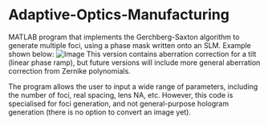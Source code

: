 # Adaptive-Optics-Manufacturing
MATLAB program that implements the Gerchberg-Saxton algorithm to generate multiple foci, using a phase mask written onto an SLM.
Example shown below:
![Image](https://github.com/user-attachments/assets/91af7e3b-4157-4fdc-9e2b-1bbe4134efc0)
This version contains aberration correction for a tilt (linear phase ramp), but future versions will include more general aberration correction from Zernike polynomials.

The program allows the user to input a wide range of parameters, including the number of foci, real spacing, lens NA, etc. However, this code is specialised for foci generation, and not general-purpose hologram generation (there is no option to convert an image yet).
